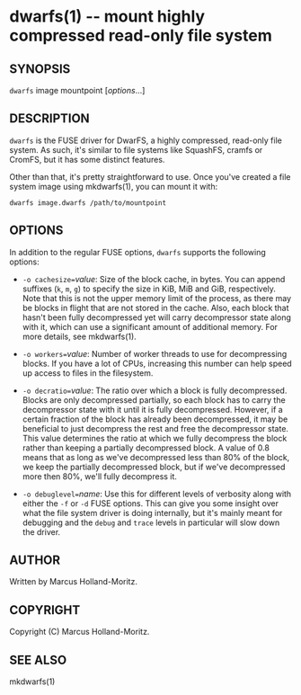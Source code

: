 dwarfs(1) -- mount highly compressed read-only file system
==========================================================

## SYNOPSIS

`dwarfs` image mountpoint [*options*...]

## DESCRIPTION

`dwarfs` is the FUSE driver for DwarFS, a highly compressed, read-only file
system. As such, it's similar to file systems like SquashFS, cramfs or CromFS,
but it has some distinct features.

Other than that, it's pretty straightforward to use. Once you've created a
file system image using mkdwarfs(1), you can mount it with:

    dwarfs image.dwarfs /path/to/mountpoint

## OPTIONS

In addition to the regular FUSE options, `dwarfs` supports the following
options:

  * `-o cachesize=`*value*:
    Size of the block cache, in bytes. You can append suffixes
    (`k`, `m`, `g`) to specify the size in KiB, MiB and GiB,
    respectively. Note that this is not the upper memory limit
    of the process, as there may be blocks in flight that are
    not stored in the cache. Also, each block that hasn't been
    fully decompressed yet will carry decompressor state along
    with it, which can use a significant amount of additional
    memory. For more details, see mkdwarfs(1).

  * `-o workers=`*value*:
    Number of worker threads to use for decompressing blocks.
    If you have a lot of CPUs, increasing this number can help
    speed up access to files in the filesystem.

  * `-o decratio=`*value*:
    The ratio over which a block is fully decompressed. Blocks
    are only decompressed partially, so each block has to carry
    the decompressor state with it until it is fully decompressed.
    However, if a certain fraction of the block has already been
    decompressed, it may be beneficial to just decompress the rest
    and free the decompressor state. This value determines the
    ratio at which we fully decompress the block rather than
    keeping a partially decompressed block. A value of 0.8 means
    that as long as we've decompressed less than 80% of the block,
    we keep the partially decompressed block, but if we've
    decompressed more then 80%, we'll fully decompress it.

  * `-o debuglevel=`*name*:
    Use this for different levels of verbosity along with either
    the `-f` or `-d` FUSE options. This can give you some insight
    over what the file system driver is doing internally, but it's
    mainly meant for debugging and the `debug` and `trace` levels
    in particular will slow down the driver.

## AUTHOR

Written by Marcus Holland-Moritz.

## COPYRIGHT

Copyright (C) Marcus Holland-Moritz.

## SEE ALSO

mkdwarfs(1)
